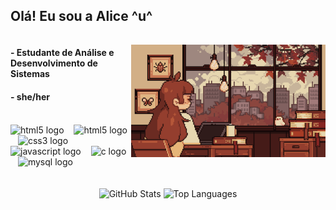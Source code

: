 ## Olá! Eu sou a Alice ^u^

<div align="center">
  <div style="display: flex; align-items: center; justify-content: space-between; width: 100%;">
    <div align="left">
      <h4>- Estudante de Análise e Desenvolvimento de Sistemas</h3>
      <h4>- she/her</h4>
      <br>
       <img src="https://cdn.jsdelivr.net/gh/devicons/devicon/icons/html5/html5-original.svg" height="25" alt="html5 logo" />
        <img width="8" />
        <img src="https://cdn.jsdelivr.net/gh/devicons/devicon/icons/html5/html5-original.svg" height="25" alt="html5 logo" />
        <img width="8" />
        <img src="https://cdn.jsdelivr.net/gh/devicons/devicon/icons/css3/css3-original.svg" height="25" alt="css3 logo" />
        <img width="8" />
        <img src="https://cdn.jsdelivr.net/gh/devicons/devicon/icons/javascript/javascript-plain.svg" height="25" alt="javascript logo" />
        <img width="8" />
        <img src="https://cdn.jsdelivr.net/gh/devicons/devicon/icons/c/c-original.svg" height="25" alt="c logo" />
        <img width="8" />
        <img src="https://cdn.jsdelivr.net/gh/devicons/devicon/icons/mysql/mysql-original.svg" height="25" alt="mysql logo" />
    </div>
        <img align="rigth" alt="Study GIF" height="180px" src="./src/study.gif">
  </div>

  <br>
  <br>
  
  <div align="center">
    <img src="https://github-readme-stats.vercel.app/api?username=AliceeFig&show_icons=true&theme=radical" width="476px" alt="GitHub Stats">
    <img src="https://github-readme-stats.vercel.app/api/top-langs/?username=AliceeFig&layout=compact&theme=radical" width="360px" alt="Top Languages">
  </div>
</div>
